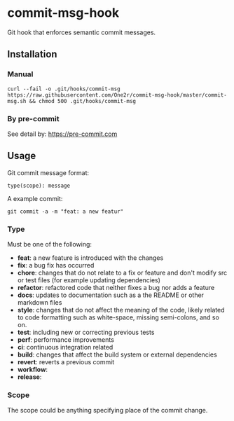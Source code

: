 # commit-msg-hook
Git hook that enforces semantic commit messages.

## Installation

### Manual 
```
curl --fail -o .git/hooks/commit-msg https://raw.githubusercontent.com/One2r/commit-msg-hook/master/commit-msg.sh && chmod 500 .git/hooks/commit-msg
```

### By pre-commit
See detail by: https://pre-commit.com

## Usage

Git commit message format:
```
type(scope): message
```
A example commit:
```
git commit -a -m "feat: a new featur"
```

### Type 
Must be one of the following:

* **feat**: a new feature is introduced with the changes
* **fix**: a bug fix has occurred
* **chore**: changes that do not relate to a fix or feature and don't modify src or test files (for example updating dependencies)
* **refactor**: refactored code that neither fixes a bug nor adds a feature
* **docs**: updates to documentation such as a the README or other markdown files
* **style**: changes that do not affect the meaning of the code, likely related to code formatting such as white-space, missing semi-colons, and so on.
* **test**: including new or correcting previous tests
* **perf**: performance improvements
* **ci**: continuous integration related
* **build**: changes that affect the build system or external dependencies
* **revert**: reverts a previous commit 
* **workflow**:
* **release**:

### Scope
The scope could be anything specifying place of the commit change. 
